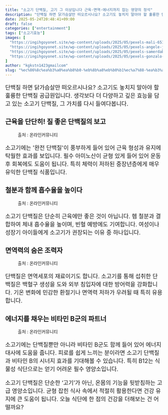 ```yaml
---
title: "소고기 단백질, 고기 그 이상입니다 근육·면역·에너지까지 잡는 영양의 정석"
description: "단백질 하면 닭가슴살만 떠오르시나요? 소고기도 놓치지 말아야 할 훌륭한 단백질 공급원입니다. 생각보다 더 다양하고 깊은 효능을 담고 있는 소고기 단백질, 그 가치를 다시 들여다봅니다."
date: 2025-05-24T20:48:41+09:00
draft: false
categories: ["entertainment"]
tags: ["소고기효능"]
images: [
  "https://ingihgoyonet.site/wp-content/uploads/2025/05/pexels-mali-65175-1024x682.jpg"
  "https://ingihgoyonet.site/wp-content/uploads/2025/05/pexels-angele-j-35172-128401-1024x683.jpg"
  "https://ingihgoyonet.site/wp-content/uploads/2025/05/pexels-samerdaboul-2233729-1024x604.jpg"
  "https://ingihgoyonet.site/wp-content/uploads/2025/05/pexels-gonzalo-guzman-391363-3997609-1024x819.jpg"
]
author: "kgkstn1423gmailcom"
slug: "%ec%86%8c%ea%b3%a0%ea%b8%b0-%eb%8b%a8%eb%b0%b1%ec%a7%88-%ea%b3%a0%ea%b8%b0-%ea%b7%b8-%ec%9d%b4%ec%83%81%ec%9e%85%eb%8b%88%eb%8b%a4-%ea%b7%bc%ec%9c%a1%c2%b7%eb%a9%b4%ec%97%ad%c2%b7%ec%97%90%eb%84%88"
---
```


<p style="font-size:18px">단백질 하면 닭가슴살만 떠오르시나요? 소고기도 놓치지 말아야 할 훌륭한 단백질 공급원입니다. 생각보다 더 다양하고 깊은 효능을 담고 있는 소고기 단백질, 그 가치를 다시 들여다봅니다.</p> <h2 >근육을 단단히! 질 좋은 단백질의 보고</h2> <figure ><img src="https://ingihgoyonet.site/wp-content/uploads/2025/05/pexels-mali-65175-1024x682.jpg" alt="" style="aspect-ratio:16/9;object-fit:cover"/><figcaption >출처 : 온라인커뮤니티</figcaption></figure> <p style="font-size:18px">소고기에는 '완전 단백질'이 풍부하게 들어 있어 근육 형성과 유지에 탁월한 효과를 보입니다. 필수 아미노산이 균형 있게 들어 있어 운동 후 회복에도 도움이 됩니다. 특히 체력이 저하된 중장년층에게 매우 유익한 단백질 식품입니다.</p> <h2 >철분과 함께 흡수율을 높이다</h2> <figure ><img src="https://ingihgoyonet.site/wp-content/uploads/2025/05/pexels-angele-j-35172-128401-1024x683.jpg" alt="" style="aspect-ratio:16/9;object-fit:cover"/><figcaption >출처 : 온라인커뮤니티</figcaption></figure> <p style="font-size:18px">소고기 단백질은 단순히 근육에만 좋은 것이 아닙니다. 헴 철분과 결합하여 체내 흡수율을 높이며, 빈혈 예방에도 기여합니다. 여성이나 성장기 아이들에게 소고기가 권장되는 이유 중 하나입니다.</p> <h2 >면역력의 숨은 조력자</h2> <figure ><img src="https://ingihgoyonet.site/wp-content/uploads/2025/05/pexels-samerdaboul-2233729-1024x604.jpg" alt="" style="aspect-ratio:16/9;object-fit:cover"/><figcaption >출처 : 온라인커뮤니티</figcaption></figure> <p style="font-size:18px">단백질은 면역세포의 재료이기도 합니다. 소고기를 통해 섭취한 단백질은 백혈구 생성을 도와 외부 침입자에 대한 방어력을 강화합니다. 기온 변화에 민감한 환절기나 면역력 저하가 우려될 때 특히 유용합니다.</p> <h2 >에너지를 채우는 비타민 B군의 파트너</h2> <figure ><img src="https://ingihgoyonet.site/wp-content/uploads/2025/05/pexels-gonzalo-guzman-391363-3997609-1024x819.jpg" alt="" style="aspect-ratio:16/9;object-fit:cover"/><figcaption >출처 : 온라인커뮤니티</figcaption></figure> <p style="font-size:18px">소고기에는 단백질뿐만 아니라 비타민 B군도 함께 들어 있어 에너지 대사에 도움을 줍니다. 피로를 쉽게 느끼는 분이라면 소고기 단백질과 비타민 B의 시너지 효과를 기대해볼 수 있습니다. 특히 B12는 식물성 식단으로는 얻기 어려운 필수 영양소입니다.</p> <p style="font-size:18px">소고기 단백질은 단순한 ‘고기’가 아닌, 온몸의 기능을 뒷받침하는 고급 영양소입니다. 균형 잡힌 식사 속에서 적절히 활용한다면 건강 유지에 큰 도움이 됩니다. 오늘 식단에 한 점의 건강을 더해보는 건 어떨까요?</p>